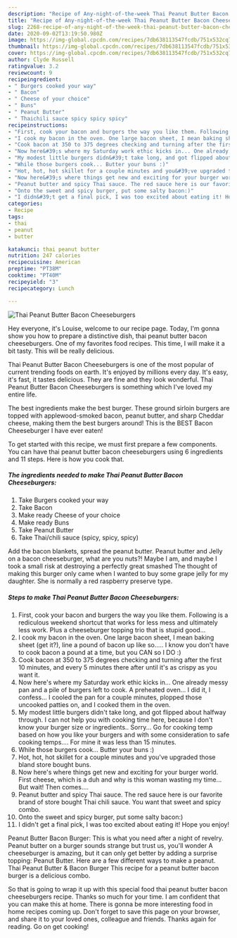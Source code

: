 ```yaml
---
description: "Recipe of Any-night-of-the-week Thai Peanut Butter Bacon Cheeseburgers"
title: "Recipe of Any-night-of-the-week Thai Peanut Butter Bacon Cheeseburgers"
slug: 2268-recipe-of-any-night-of-the-week-thai-peanut-butter-bacon-cheeseburgers
date: 2020-09-02T13:19:50.980Z
image: https://img-global.cpcdn.com/recipes/7db638113547fcdb/751x532cq70/thai-peanut-butter-bacon-cheeseburgers-recipe-main-photo.jpg
thumbnail: https://img-global.cpcdn.com/recipes/7db638113547fcdb/751x532cq70/thai-peanut-butter-bacon-cheeseburgers-recipe-main-photo.jpg
cover: https://img-global.cpcdn.com/recipes/7db638113547fcdb/751x532cq70/thai-peanut-butter-bacon-cheeseburgers-recipe-main-photo.jpg
author: Clyde Russell
ratingvalue: 3.2
reviewcount: 9
recipeingredient:
- " Burgers cooked your way"
- " Bacon"
- " Cheese of your choice"
- " Buns"
- " Peanut Butter"
- " Thaichili sauce spicy spicy spicy"
recipeinstructions:
- "First, cook your bacon and burgers the way you like them. Following is a rediculous weekend shortcut that works for less mess and ultimately less work. Plus a cheeseburger topping trio that is stupid good..."
- "I cook my bacon in the oven. One large bacon sheet, I mean baking sheet (get it?), line a pound of bacon up like so..... I know you don&#39;t have to cook bacon a pound at a time, but you CAN so I DO :)"
- "Cook bacon at 350 to 375 degrees checking and turning after the first 10 minutes, and every 5 minutes there after until it&#39;s as crispy as you want it."
- "Now here&#39;s where my Saturday work ethic kicks in... One already messy pan and a pile of burgers left to cook. A preheated oven... I did it, I confess... I cooled the pan for a couple minutes, plopped those uncooked patties on, and I cooked them in the oven."
- "My modest little burgers didn&#39;t take long, and got flipped about halfway through. I can not help you with cooking time here, because I don&#39;t know your burger size or ingredients.. Sorry... Go for cooking temp based on how you like your burgers and with some consideration to safe cooking temps.... For mine it was less than 15 minutes."
- "While those burgers cook... Butter your buns :)"
- "Hot, hot, hot skillet for a couple minutes and you&#39;ve upgraded those bland store bought buns."
- "Now here&#39;s where things get new and exciting for your burger world. First cheese, which is a duh and why is this woman wasting my time... But wait! Then comes...."
- "Peanut butter and spicy Thai sauce. The red sauce here is our favorite brand of store bought Thai chili sauce. You want that sweet and spicy combo."
- "Onto the sweet and spicy burger, put some salty bacon:)"
- "I didn&#39;t get a final pick, I was too excited about eating it! Hope you enjoy!"
categories:
- Recipe
tags:
- thai
- peanut
- butter

katakunci: thai peanut butter 
nutrition: 247 calories
recipecuisine: American
preptime: "PT38M"
cooktime: "PT40M"
recipeyield: "3"
recipecategory: Lunch

---
```



![Thai Peanut Butter Bacon Cheeseburgers](https://img-global.cpcdn.com/recipes/7db638113547fcdb/751x532cq70/thai-peanut-butter-bacon-cheeseburgers-recipe-main-photo.jpg)

Hey everyone, it's Louise, welcome to our recipe page. Today, I'm gonna show you how to prepare a distinctive dish, thai peanut butter bacon cheeseburgers. One of my favorites food recipes. This time, I will make it a bit tasty. This will be really delicious.

Thai Peanut Butter Bacon Cheeseburgers is one of the most popular of current trending foods on earth. It's enjoyed by millions every day. It's easy, it's fast, it tastes delicious. They are fine and they look wonderful. Thai Peanut Butter Bacon Cheeseburgers is something which I've loved my entire life.

The best ingredients make the best burger. These ground sirloin burgers are topped with applewood-smoked bacon, peanut butter, and sharp Cheddar cheese, making them the best burgers around! This is the BEST Bacon Cheeseburger I have ever eaten!


To get started with this recipe, we must first prepare a few components. You can have thai peanut butter bacon cheeseburgers using 6 ingredients and 11 steps. Here is how you cook that.

<!--inarticleads1-->

##### The ingredients needed to make Thai Peanut Butter Bacon Cheeseburgers:

1. Take  Burgers cooked your way
1. Take  Bacon
1. Make ready  Cheese of your choice
1. Make ready  Buns
1. Take  Peanut Butter
1. Take  Thai/chili sauce (spicy, spicy, spicy)


Add the bacon blankets, spread the peanut butter. Peanut butter and Jelly on a bacon cheeseburger, what are you nuts?! Maybe I am, and maybe I took a small risk at destroying a perfectly great smashed The thought of making this burger only came when I wanted to buy some grape jelly for my daughter. She is normally a red raspberry preserve type. 

<!--inarticleads2-->

##### Steps to make Thai Peanut Butter Bacon Cheeseburgers:

1. First, cook your bacon and burgers the way you like them. Following is a rediculous weekend shortcut that works for less mess and ultimately less work. Plus a cheeseburger topping trio that is stupid good...
1. I cook my bacon in the oven. One large bacon sheet, I mean baking sheet (get it?), line a pound of bacon up like so..... I know you don&#39;t have to cook bacon a pound at a time, but you CAN so I DO :)
1. Cook bacon at 350 to 375 degrees checking and turning after the first 10 minutes, and every 5 minutes there after until it&#39;s as crispy as you want it.
1. Now here&#39;s where my Saturday work ethic kicks in... One already messy pan and a pile of burgers left to cook. A preheated oven... I did it, I confess... I cooled the pan for a couple minutes, plopped those uncooked patties on, and I cooked them in the oven.
1. My modest little burgers didn&#39;t take long, and got flipped about halfway through. I can not help you with cooking time here, because I don&#39;t know your burger size or ingredients.. Sorry... Go for cooking temp based on how you like your burgers and with some consideration to safe cooking temps.... For mine it was less than 15 minutes.
1. While those burgers cook... Butter your buns :)
1. Hot, hot, hot skillet for a couple minutes and you&#39;ve upgraded those bland store bought buns.
1. Now here&#39;s where things get new and exciting for your burger world. First cheese, which is a duh and why is this woman wasting my time... But wait! Then comes....
1. Peanut butter and spicy Thai sauce. The red sauce here is our favorite brand of store bought Thai chili sauce. You want that sweet and spicy combo.
1. Onto the sweet and spicy burger, put some salty bacon:)
1. I didn&#39;t get a final pick, I was too excited about eating it! Hope you enjoy!


Peanut Butter Bacon Burger: This is what you need after a night of revelry. Peanut butter on a burger sounds strange but trust us, you&#39;ll wonder A cheeseburger is amazing, but it can only get better by adding a surprise topping: Peanut Butter. Here are a few different ways to make a peanut. Thai Peanut Butter &amp; Bacon Burger This recipe for a peanut butter bacon burger is a delicious combo. 

So that is going to wrap it up with this special food thai peanut butter bacon cheeseburgers recipe. Thanks so much for your time. I am confident that you can make this at home. There is gonna be more interesting food in home recipes coming up. Don't forget to save this page on your browser, and share it to your loved ones, colleague and friends. Thanks again for reading. Go on get cooking!

